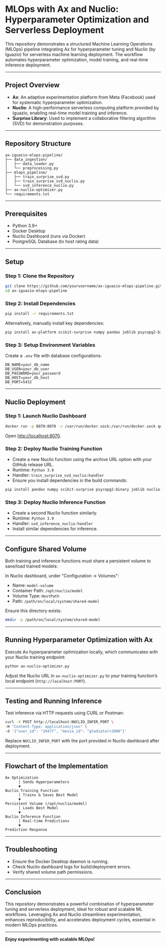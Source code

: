 
# MLOps with Ax and Nuclio: Hyperparameter Optimization and Serverless Deployment

This repository demonstrates a structured Machine Learning Operations (MLOps) pipeline integrating Ax for hyperparameter tuning and Nuclio (by Iguazio) for serverless machine learning deployment. The workflow automates hyperparameter optimization, model training, and real-time inference deployment.

---

## Project Overview

- **Ax**: An adaptive experimentation platform from Meta (Facebook) used for systematic hyperparameter optimization.
- **Nuclio**: A high-performance serverless computing platform provided by Iguazio, enabling real-time model training and inference.
- **Surprise Library**: Used to implement a collaborative filtering algorithm (SVD) for demonstration purposes.

---

## Repository Structure

```
ax-iguazio-mlops-pipeline/
├── data_ingestion/
│   ├── data_loader.py
│   └── preprocessing.py
├── mlops_pipeline/
│   ├── train_surprise_svd.py
│   ├── train_surprise_svd_nuclio.py
│   └── svd_inference_nuclio.py
├── ax-nuclio-optimizer.py
└── requirements.txt
```

---

## Prerequisites

- Python 3.9+
- Docker Desktop
- Nuclio Dashboard (runs via Docker)
- PostgreSQL Database (to host rating data)

---

## Setup

### Step 1: Clone the Repository

```sh
git clone https://github.com/yourusername/ax-iguazio-mlops-pipeline.git
cd ax-iguazio-mlops-pipeline
```

### Step 2: Install Dependencies

```sh
pip install -r requirements.txt
```

Alternatively, manually install key dependencies:

```sh
pip install ax-platform scikit-surprise numpy pandas joblib psycopg2-binary requests python-dotenv
```

### Step 3: Setup Environment Variables

Create a `.env` file with database configurations:

```env
DB_NAME=your_db_name
DB_USER=your_db_user
DB_PASSWORD=your_password
DB_HOST=your_db_host
DB_PORT=5432
```

---

## Nuclio Deployment

### Step 1: Launch Nuclio Dashboard

```sh
docker run -p 8070:8070 -v /var/run/docker.sock:/var/run/docker.sock quay.io/nuclio/dashboard:stable-amd64
```

Open [http://localhost:8070](http://localhost:8070).

### Step 2: Deploy Nuclio Training Function

- Create a new Nuclio function using the archive URL option with your GitHub release URL.
- Runtime: `Python 3.9`
- Handler: `train_surprise_svd_nuclio:handler`
- Ensure you install dependencies in the build commands:

```sh
pip install pandas numpy scikit-surprise psycopg2-binary joblib nuclio-sdk
```

### Step 3: Deploy Nuclio Inference Function

- Create a second Nuclio function similarly.
- Runtime: `Python 3.9`
- Handler: `svd_inference_nuclio:handler`
- Install similar dependencies for inference.

---

## Configure Shared Volume

Both training and inference functions must share a persistent volume to save/load trained models:

In Nuclio dashboard, under "Configuration -> Volumes":

- Name: `model-volume`
- Container Path: `/opt/nuclio/model`
- Volume Type: `HostPath`
- Path: `/path/on/local/system/shared-model`

Ensure this directory exists:

```sh
mkdir -p /path/on/local/system/shared-model
```

---

## Running Hyperparameter Optimization with Ax

Execute Ax hyperparameter optimization locally, which communicates with your Nuclio training endpoint:

```sh
python ax-nuclio-optimizer.py
```

Adjust the Nuclio URL in `ax-nuclio-optimizer.py` to your training function’s local endpoint (`http://localhost:PORT`).

---

## Testing and Running Inference

Test inference via HTTP requests using CURL or Postman:

```sh
curl -X POST http://localhost:NUCLIO_INFER_PORT \
-H "Content-Type: application/json" \
-d '{"user_id": "19477", "movie_id": "gladiator+2000"}'
```

Replace `NUCLIO_INFER_PORT` with the port provided in Nuclio dashboard after deployment.

---

## Flowchart of the Implementation

```plaintext
Ax Optimization
      │ Sends Hyperparameters
      ▼
Nuclio Training Function
      │ Trains & Saves Best Model
      ▼
Persistent Volume (/opt/nuclio/model)
      │ Loads Best Model
      ▼
Nuclio Inference Function
      │ Real-time Predictions
      ▼
Prediction Response
```

---

## Troubleshooting

- Ensure the Docker Desktop daemon is running.
- Check Nuclio dashboard logs for build/deployment errors.
- Verify shared volume path permissions.

---

## Conclusion

This repository demonstrates a powerful combination of hyperparameter tuning and serverless deployment, ideal for robust and scalable ML workflows. Leveraging Ax and Nuclio streamlines experimentation, enhances reproducibility, and accelerates deployment cycles, essential in modern MLOps practices.

---

**Enjoy experimenting with scalable MLOps!**
